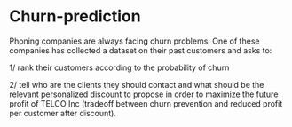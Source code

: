 # Churn-prediction


Phoning companies are always facing churn problems. One of these companies has collected a dataset on their past customers and asks to: 

1/ rank their customers according to the probability of churn 

2/ tell who are the clients they should contact and what should be the relevant personalized discount to propose in order to maximize the future profit of TELCO Inc (tradeoff between churn prevention and reduced profit per customer after discount). 
